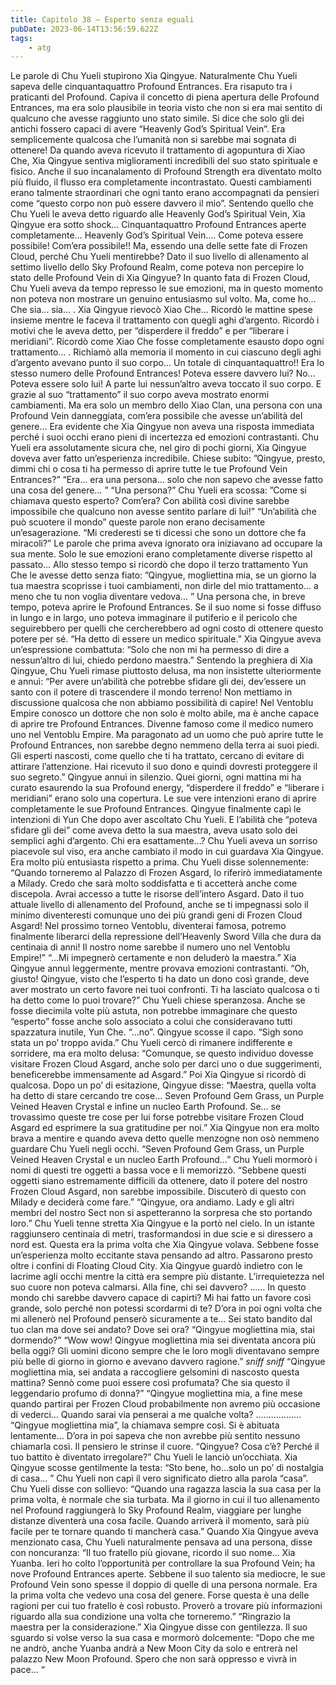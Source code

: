 ```yaml
---
title: Capitolo 38 – Esperto senza eguali
pubDate: 2023-06-14T13:56:59.622Z
tags:
    - atg
---
```


Le parole di Chu Yueli stupirono Xia Qingyue.
Naturalmente Chu Yueli sapeva delle cinquantaquattro Profound Entrances. Era risaputo tra i praticanti del Profound. Capiva il concetto di piena apertura delle Profound Entrances, ma era solo plausibile in teoria visto che non si era mai sentito di qualcuno che avesse raggiunto uno stato simile. Si dice che solo gli dei antichi fossero capaci di avere “Heavenly God’s Spiritual Vein”. Era semplicemente qualcosa che l’umanità non si sarebbe mai sognata di ottenere!
Da quando aveva ricevuto il trattamento di agopuntura di Xiao Che, Xia Qingyue sentiva miglioramenti incredibili del suo stato spirituale e fisico. Anche il suo incanalamento di Profound Strength era diventato molto più fluido, il flusso era completamente incontrastato. Questi cambiamenti erano talmente straordinari che ogni tanto erano accompagnati da pensieri come “questo corpo non può essere davvero il mio”. Sentendo quello che Chu Yueli le aveva detto riguardo alle Heavenly God’s Spiritual Vein, Xia Qingyue era sotto shock…
Cinquantaquattro Profound Entrances aperte completamente… Heavenly God’s Spiritual Vein….
Come poteva essere possibile! Com’era possibile!!
Ma, essendo una delle sette fate di Frozen Cloud, perché Chu Yueli mentirebbe? Dato il suo livello di allenamento al settimo livello dello Sky Profound Realm, come poteva non percepire lo stato delle Profound Vein di Xia Qingyue? In quanto fata di Frozen Cloud, Chu Yueli aveva da tempo represso le sue emozioni, ma in questo momento non poteva non mostrare un genuino entusiasmo sul volto.
Ma, come ho…
Che sia… sia… .
Xia Qingyue rievocò Xiao Che… Ricordò le mattine spese insieme mentre le faceva il trattamento con quegli aghi d’argento. Ricordò i motivi che le aveva detto, per “disperdere il freddo” e per “liberare i meridiani”. Ricordò come Xiao Che fosse completamente esausto dopo ogni trattamento… .
Richiamò alla memoria il momento in cui ciascuno degli aghi d’argento avevano punto il suo corpo… Un totale di cinquantaquattro!!
Era lo stesso numero delle Profound Entrances!
Poteva essere davvero lui?
No… Poteva essere solo lui! A parte lui nessun’altro aveva toccato il suo corpo. E grazie al suo “trattamento” il suo corpo aveva mostrato enormi cambiamenti.
Ma era solo un membro dello Xiao Clan, una persona con una Profound Vein danneggiata, com’era possibile che avesse un’abilità del genere…
Era evidente che Xia Qingyue non aveva una risposta immediata perché i suoi occhi erano pieni di incertezza ed emozioni contrastanti. Chu Yueli era assolutamente sicura che, nel giro di pochi giorni, Xia Qingyue doveva aver fatto un’esperienza incredibile. Chiese subito: ”Qingyue, presto, dimmi chi o cosa ti ha permesso di aprire tutte le tue Profound Vein Entrances?”
“Era… era una persona… solo che non sapevo che avesse fatto una cosa del genere… ”
“Una persona?” Chu Yueli era scossa: ”Come si chiamava questo esperto? Com’era? Con abilità così divine sarebbe impossibile che qualcuno non avesse sentito parlare di lui!”
“Un’abilità che può scuotere il mondo” queste parole non erano decisamente un’esagerazione.
“Mi crederesti se ti dicessi che sono un dottore che fa miracoli?”
Le parole che prima aveva ignorato ora iniziavano ad occupare la sua mente. Solo le sue emozioni erano completamente diverse rispetto al passato… Allo stesso tempo si ricordò che dopo il terzo trattamento Yun Che le avesse detto senza fiato: ”Qingyue, mogliettina mia, se un giorno la tua maestra scoprisse i tuoi cambiamenti, non dirle del mio trattamento… a meno che tu non voglia diventare vedova… ”
Una persona che, in breve tempo, poteva aprire le Profound Entrances. Se il suo nome si fosse diffuso in lungo e in largo, uno poteva immaginare il putiferio e il pericolo che seguirebbero per quelli che cercherebbero ad ogni costo di ottenere questo potere per sé.
“Ha detto di essere un medico spirituale.” Xia Qingyue aveva un’espressione combattuta: “Solo che non mi ha permesso di dire a nessun’altro di lui, chiedo perdono maestra.”
Sentendo la preghiera di Xia Qingyue, Chu Yueli rimase piuttosto delusa, ma non insistette ulteriormente e annuì: “Per avere un’abilità che potrebbe sfidare gli dei, dev’essere un santo con il potere di trascendere il mondo terreno! Non mettiamo in discussione qualcosa che non abbiamo possibilità di capire! Nel Ventoblu Empire conosco un dottore che non solo è molto abile, ma è anche capace di aprire tre Profound Entrances. Divenne famoso come il medico numero uno nel Ventoblu Empire. Ma paragonato ad un uomo che può aprire tutte le Profound Entrances, non sarebbe degno nemmeno della terra ai suoi piedi. Gli esperti nascosti, come quello che ti ha trattato, cercano di evitare di attirare l’attenzione. Hai ricevuto il suo dono e quindi dovresti proteggere il suo segreto.” Qingyue annuì in silenzio.
Quei giorni, ogni mattina mi ha curato esaurendo la sua Profound energy, “disperdere il freddo” e “liberare i meridiani” erano solo una copertura. Le sue vere intenzioni erano di aprire completamente le sue Profound Entrances. Qingyue finalmente capì le intenzioni di Yun Che dopo aver ascoltato Chu Yueli. E l’abilità che “poteva sfidare gli dei” come aveva detto la sua maestra, aveva usato solo dei semplici aghi d’argento.
Chi era esattamente…?
Chu Yueli aveva un sorriso piacevole sul viso, era anche cambiato il modo in cui guardava Xia Qingyue. Era molto più entusiasta rispetto a prima. Chu Yueli disse solennemente: “Quando torneremo al Palazzo di Frozen Asgard, lo riferirò immediatamente a Milady. Credo che sarà molto soddisfatta e ti accetterà anche come discepola. Avrai accesso a tutte le risorse dell’intero Asgard. Dato il tuo attuale livello di allenamento del Profound, anche se ti impegnassi solo il minimo diventeresti comunque uno dei più grandi geni di Frozen Cloud Asgard! Nel prossimo torneo Ventoblu, diventerai famosa, potremo finalmente liberarci della repressione dell’Heavenly Sword Villa che dura da centinaia di anni! Il nostro nome sarebbe il numero uno nel Ventoblu Empire!”
“…Mi impegnerò certamente e non deluderò la maestra.” Xia Qingyue annuì leggermente, mentre provava emozioni contrastanti.
“Oh, giusto! Qingyue, visto che l’esperto ti ha dato un dono così grande, deve aver mostrato un certo favore nei tuoi confronti. Ti ha lasciato qualcosa o ti ha detto come lo puoi trovare?” Chu Yueli chiese speranzosa. Anche se fosse diecimila volte più astuta, non potrebbe immaginare che questo “esperto” fosse anche solo associato a colui che consideravano tutti spazzatura inutile, Yun Che.
“…no”. Qingyue scosse il capo.
“Sigh sono stata un po’ troppo avida.” Chu Yueli cercò di rimanere indifferente e sorridere, ma era molto delusa: “Comunque, se questo individuo dovesse visitare Frozen Cloud Asgard, anche solo per darci uno o due suggerimenti, beneficerebbe immensamente ad Asgard.”
Poi Xia Qingyue si ricordò di qualcosa. Dopo un po’ di esitazione, Qingyue disse: “Maestra, quella volta ha detto di stare cercando tre cose… Seven Profound Gem Grass, un Purple Veined Heaven Crystal e infine un nucleo Earth Profound. Se… se trovassimo queste tre cose per lui forse potrebbe visitare Frozen Cloud Asgard ed esprimere la sua gratitudine per noi.”
Xia Qingyue non era molto brava a mentire e quando aveva detto quelle menzogne non osò nemmeno guardare Chu Yueli negli occhi.
“Seven Profound Gem Grass, un Purple Veined Heaven Crystal e un nucleo Earth Profound…” Chu Yueli mormorò i nomi di questi tre oggetti a bassa voce e li memorizzò. “Sebbene questi oggetti siano estremamente difficili da ottenere, dato il potere del nostro Frozen Cloud Asgard, non sarebbe impossibile. Discuterò di questo con Milady e deciderà come fare.”
“Qingyue, ora andiamo. Lady e gli altri membri del nostro Sect non si aspetteranno la sorpresa che sto portando loro.”
Chu Yueli tenne stretta Xia Qingyue e la portò nel cielo. In un istante raggiunsero centinaia di metri, trasformandosi in due scie e si diressero a nord est.
Questa era la prima volta che Xia Qingyue volava. Sebbene fosse un’esperienza molto eccitante stava pensando ad altro.
Passarono presto oltre i confini di Floating Cloud City. Xia Qingyue guardò indietro con le lacrime agli occhi mentre la città era sempre più distante. L’irrequietezza nel suo cuore non poteva calmarsi.
Alla fine, chi sei davvero? …… In questo mondo chi sarebbe davvero capace di capirti?
Mi hai fatto un favore così grande, solo perché non potessi scordarmi di te? D’ora in poi ogni volta che mi allenerò nel Profound penserò sicuramente a te…
Sei stato bandito dal tuo clan ma dove sei andato? Dove sei ora?
“Qingyue mogliettina mia, stai dormendo?”
“Wow wow! Qingyue mogliettina mia sei diventata ancora più bella oggi? Gli uomini dicono sempre che le loro mogli diventavano sempre più belle di giorno in giorno e avevano davvero ragione.”
*sniff sniff* “Qingyue mogliettina mia, sei andata a raccogliere gelsomini di nascosto questa mattina? Sennò come puoi essere così profumata? Che sia questo il leggendario profumo di donna?”
“Qingyue mogliettina mia, a fine mese quando partirai per Frozen Cloud probabilmente non avremo più occasione di vederci… Quando sarai via penserai a me qualche volta?
………………
“Qingyue mogliettina mia”, la chiamava sempre così. Si è abituata lentamente… D’ora in poi sapeva che non avrebbe più sentito nessuno chiamarla così. Il pensiero le strinse il cuore.
“Qingyue? Cosa c’è? Perché il tuo battito è diventato irregolare?” Chu Yueli le lanciò un’occhiata.
Xia Qingyue scosse gentilmente la testa: “Sto bene, ho…solo un po’ di nostalgia di casa… ”
Chu Yueli non capì il vero significato dietro alla parola “casa”. Chu Yueli disse con sollievo: “Quando una ragazza lascia la sua casa per la prima volta, è normale che sia turbata. Ma il giorno in cui il tuo allenamento nel Profound raggiungerà lo Sky Profound Realm, viaggiare per lunghe distanze diventerà una cosa facile. Quando arriverà il momento, sarà più facile per te tornare quando ti mancherà casa.”
Quando Xia Qingyue aveva menzionato casa, Chu Yueli naturalmente pensava ad una persona, disse con noncuranza: “Il tuo fratello più giovane, ricordo il suo nome… Xia Yuanba. Ieri ho colto l’opportunità per controllare la sua Profound Vein; ha nove Profound Entrances aperte. Sebbene il suo talento sia mediocre, le sue Profound Vein sono spesse il doppio di quelle di una persona normale. Era la prima volta che vedevo una cosa del genere. Forse questa è una delle ragioni per cui tuo fratello è così robusto. Proverò a trovare più informazioni riguardo alla sua condizione una volta che torneremo.”
“Ringrazio la maestra per la considerazione.” Xia Qingyue disse con gentilezza. Il suo sguardo si volse verso la sua casa e mormorò dolcemente: “Dopo che me ne andrò, anche Yuanba andrà a New Moon City da solo e entrerà nel palazzo New Moon Profound. Spero che non sarà oppresso e vivrà in pace… “


